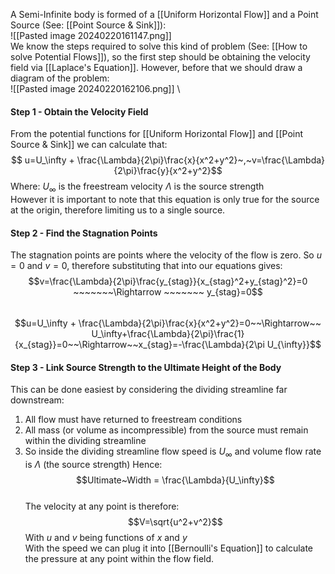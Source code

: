 A Semi-Infinite body is formed of a [[Uniform Horizontal Flow]] and a Point Source (See: [[Point Source & Sink]]):
\
![[Pasted image 20240220161147.png]]
\
We know the steps required to solve this kind of problem (See: [[How to solve Potential Flows]]), so the first step should be obtaining the velocity field via [[Laplace's Equation]].
However, before that we should draw a diagram of the problem:
\
![[Pasted image 20240220162106.png]]
\
#### Step 1 - Obtain the Velocity Field
From the potential functions for [[Uniform Horizontal Flow]] and [[Point Source & Sink]] we can calculate that:
\
$$ u=U_\infty + \frac{\Lambda}{2\pi}\frac{x}{x^2+y^2}~,~v=\frac{\Lambda}{2\pi}\frac{y}{x^2+y^2}$$
Where:
$U_\infty$ is the freestream velocity
$\Lambda$ is the source strength
\
However it is important to note that this equation is only true for the source at the origin, therefore limiting us to a single source.

#### Step 2 - Find the Stagnation Points
The stagnation points are points where the velocity of the flow is zero.
So $u=0$ and $v=0$, therefore substituting that into our equations gives:
\
$$v=\frac{\Lambda}{2\pi}\frac{y_{stag}}{x_{stag}^2+y_{stag}^2}=0 ~~~~~~~\Rightarrow ~~~~~~~ y_{stag}=0$$
\
$$u=U_\infty + \frac{\Lambda}{2\pi}\frac{x}{x^2+y^2}=0~~\Rightarrow~~ U_\infty+\frac{\Lambda}{2\pi}\frac{1}{x_{stag}}=0~~\Rightarrow~~x_{stag}=-\frac{\Lambda}{2\pi U_{\infty}}$$
#### Step 3 - Link Source Strength to the Ultimate Height of the Body
This can be done easiest by considering the dividing streamline far downstream:
1) All flow must have returned to freestream conditions
2) All mass (or volume as incompressible) from the source must remain within the dividing streamline
3) So inside the dividing streamline flow speed is $U_\infty$ and volume flow rate is $\Lambda$ (the source strength)
Hence:
\
$$Ultimate~Width = \frac{\Lambda}{U_\infty}$$
\
The velocity at any point is therefore:
\
$$V=\sqrt{u^2+v^2}$$
With $u$ and $v$ being functions of $x$ and $y$
 \
 With the speed we can plug it into [[Bernoulli's Equation]] to calculate the pressure at any point within the flow field.
 